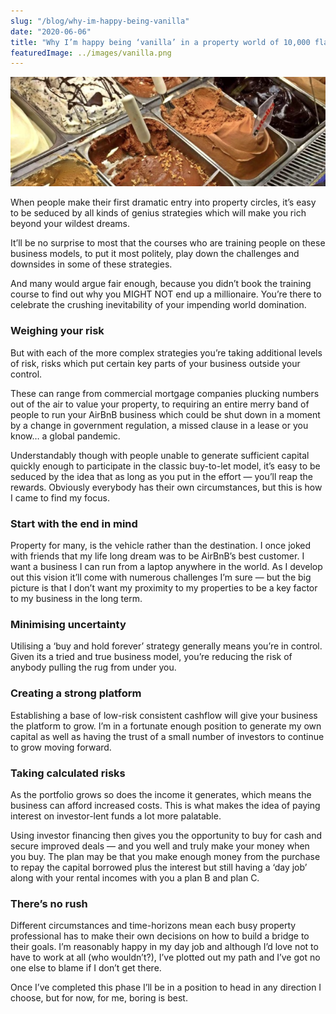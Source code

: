 ```yaml
---
slug: "/blog/why-im-happy-being-vanilla"
date: "2020-06-06"
title: "Why I’m happy being ‘vanilla’ in a property world of 10,000 flavours"
featuredImage: ../images/vanilla.png
---
```


![Photo of a counter at an ice cream store](../images/vanilla.png)

When people make their first dramatic entry into property circles, it’s easy to be seduced by all kinds of genius strategies which will make you rich beyond your wildest dreams.

It’ll be no surprise to most that the courses who are training people on these business models, to put it most politely, play down the challenges and downsides in some of these strategies.

And many would argue fair enough, because you didn’t book the training course to find out why you MIGHT NOT end up a millionaire. You’re there to celebrate the crushing inevitability of your impending world domination.

### Weighing your risk

But with each of the more complex strategies you’re taking additional levels of risk, risks which put certain key parts of your business outside your control.

These can range from commercial mortgage companies plucking numbers out of the air to value your property, to requiring an entire merry band of people to run your AirBnB business which could be shut down in a moment by a change in government regulation, a missed clause in a lease or you know… a global pandemic.

Understandably though with people unable to generate sufficient capital quickly enough to participate in the classic buy-to-let model, it’s easy to be seduced by the idea that as long as you put in the effort — you’ll reap the rewards.
Obviously everybody has their own circumstances, but this is how I came to find my focus.

### Start with the end in mind

Property for many, is the vehicle rather than the destination. I once joked with friends that my life long dream was to be AirBnB’s best customer. I want a business I can run from a laptop anywhere in the world. As I develop out this vision it’ll come with numerous challenges I’m sure — but the big picture is that I don’t want my proximity to my properties to be a key factor to my business in the long term.

### Minimising uncertainty

Utilising a ‘buy and hold forever’ strategy generally means you’re in control. Given its a tried and true business model, you’re reducing the risk of anybody pulling the rug from under you.

### Creating a strong platform

Establishing a base of low-risk consistent cashflow will give your business the platform to grow. I’m in a fortunate enough position to generate my own capital as well as having the trust of a small number of investors to continue to grow moving forward.

### Taking calculated risks

As the portfolio grows so does the income it generates, which means the business can afford increased costs. This is what makes the idea of paying interest on investor-lent funds a lot more palatable.

Using investor financing then gives you the opportunity to buy for cash and secure improved deals — and you well and truly make your money when you buy.
The plan may be that you make enough money from the purchase to repay the capital borrowed plus the interest but still having a ‘day job’ along with your rental incomes with you a plan B and plan C.

### There’s no rush

Different circumstances and time-horizons mean each busy property professional has to make their own decisions on how to build a bridge to their goals.
I’m reasonably happy in my day job and although I’d love not to have to work at all (who wouldn’t?), I’ve plotted out my path and I’ve got no one else to blame if I don’t get there.

Once I’ve completed this phase I’ll be in a position to head in any direction I choose, but for now, for me, boring is best.
